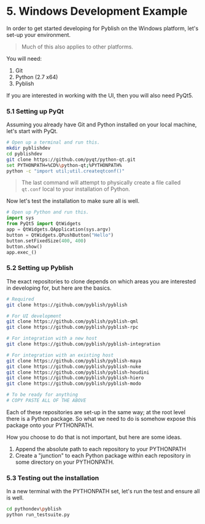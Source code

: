 # 5. Windows Development Example

In order to get started developing for Pyblish on the Windows platform, let's set-up your environment.

> Much of this also applies to other platforms.

You will need:

1. Git
1. Python (2.7 x64)
1. Pyblish
 
If you are interested in working with the UI, then you will also need PyQt5.

### 5.1 Setting up PyQt

Assuming you already have Git and Python installed on your local machine, let's start with PyQt.

```bash
# Open up a terminal and run this.
mkdir pyblishdev
cd pyblishdev
git clone https://github.com/pyqt/python-qt.git
set PYTHONPATH=%CD%\python-qt;%PYTHONPATH%
python -c "import util;util.createqtconf()"
```

> The last command will attempt to physically create a file called `qt.conf` local to your installation of Python.

Now let's test the installation to make sure all is well.

```python
# Open up Python and run this.
import sys
from PyQt5 import QtWidgets
app = QtWidgets.QApplication(sys.argv)
button = QtWidgets.QPushButton("Hello")
button.setFixedSize(400, 400)
button.show()
app.exec_()
```

### 5.2 Setting up Pyblish

The exact repositories to clone depends on which areas you are interested in developing for, but here are the basics.

```bash
# Required
git clone https://github.com/pyblish/pyblish

# For UI development
git clone https://github.com/pyblish/pyblish-qml
git clone https://github.com/pyblish/pyblish-rpc

# For integration with a new host
git clone https://github.com/pyblish/pyblish-integration

# For integration with an existing host
git clone https://github.com/pyblish/pyblish-maya
git clone https://github.com/pyblish/pyblish-nuke
git clone https://github.com/pyblish/pyblish-houdini
git clone https://github.com/pyblish/pyblish-hiero
git clone https://github.com/pyblish/pyblish-modo

# To be ready for anything
# COPY PASTE ALL OF THE ABOVE
```

Each of these repositories are set-up in the same way; at the root level there is a Python package. So what we need to do is somehow expose this package onto your PYTHONPATH.

How you choose to do that is not important, but here are some ideas.

1. Append the absolute path to each repository to your PYTHONPATH
2. Create a "junction" to each Python package within each repository in some directory on your PYTHONPATH.

### 5.3 Testing out the installation

In a new terminal with the PYTHONPATH set, let's run the test and ensure all is well.

```bash
cd pythondev\pyblish
python run_testsuite.py
```